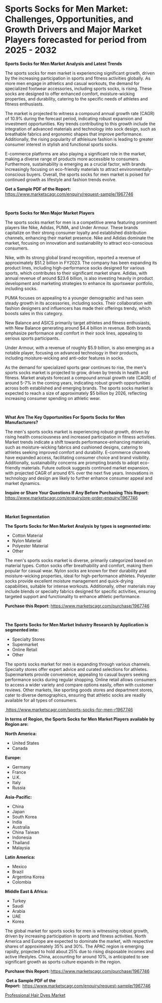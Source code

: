 <p><h1>Sports Socks for Men Market: Challenges, Opportunities, and Growth Drivers and Major Market Players forecasted for period from 2025 - 2032</h1></p><p><strong>Sports Socks for Men Market Analysis and Latest Trends</strong></p>
<p><p>The sports socks for men market is experiencing significant growth, driven by the increasing participation in sports and fitness activities globally. As more men engage in athletics and casual workouts, the demand for specialized footwear accessories, including sports socks, is rising. These socks are designed to offer enhanced comfort, moisture-wicking properties, and durability, catering to the specific needs of athletes and fitness enthusiasts.</p><p>The market is projected to witness a compound annual growth rate (CAGR) of 10.9% during the forecast period, indicating robust expansion and investment opportunities. Key trends contributing to this growth include the integration of advanced materials and technology into sock design, such as breathable fabrics and ergonomic shapes that improve performance. Additionally, the rising popularity of athleisure fashion is leading to greater consumer interest in stylish and functional sports socks.</p><p>E-commerce platforms are also playing a significant role in the market, making a diverse range of products more accessible to consumers. Furthermore, sustainability is emerging as a crucial factor, with brands increasingly focusing on eco-friendly materials to attract environmentally-conscious buyers. Overall, the sports socks for men market is poised for continued growth as lifestyle and fashion trends evolve.</p></p>
<p><strong>Get a Sample PDF of the Report:&nbsp;</strong> <a href="https://www.marketscagr.com/enquiry/request-sample/1967746?utm_campaign=2246&utm_medium=2&utm_source=Github&utm_content=ia&utm_term=06022025&utm_id=sports-socks-for-men">https://www.marketscagr.com/enquiry/request-sample/1967746</a></p>
<p>&nbsp;</p>
<p><strong>Sports Socks for Men Major Market Players</strong></p>
<p><p>The sports socks market for men is a competitive arena featuring prominent players like Nike, Adidas, PUMA, and Under Armour. These brands capitalize on their strong consumer loyalty and established distribution channels, enhancing their market presence. Nike and Adidas dominate the market, focusing on innovation and sustainability to attract eco-conscious consumers.</p><p>Nike, with its strong global brand recognition, reported a revenue of approximately $51.2 billion in FY2023. The company has been expanding its product lines, including high-performance socks designed for various sports, which contributes to their significant market share. Adidas, with annual revenue of around $23.6 billion, is also investing heavily in product development and marketing strategies to enhance its sportswear portfolio, including socks.</p><p>PUMA focuses on appealing to a younger demographic and has seen steady growth in its accessories, including socks. Their collaboration with fashion designers and influencers has made their offerings trendy, which boosts sales in this category.</p><p>New Balance and ASICS primarily target athletes and fitness enthusiasts, with New Balance generating around $4.4 billion in revenue. Both brands emphasize performance and comfort in their sock lines, appealing to serious sports participants.</p><p>Under Armour, with a revenue of roughly $5.9 billion, is also emerging as a notable player, focusing on advanced technology in their products, including moisture-wicking and anti-odor features in socks.</p><p>As the demand for specialized sports gear continues to rise, the men's sports socks market is projected to grow, driven by trends in health and fitness. Market analysts forecast a compound annual growth rate (CAGR) of around 5-7% in the coming years, indicating robust growth opportunities across both established and emerging brands. The sports socks market is expected to reach a size of approximately $5 billion by 2026, reflecting increasing consumer spending on athletic wear.</p></p>
<p>&nbsp;</p>
<p><strong>What Are The Key Opportunities For Sports Socks for Men Manufacturers?</strong></p>
<p><p>The men's sports socks market is experiencing robust growth, driven by rising health consciousness and increased participation in fitness activities. Market trends indicate a shift towards performance-enhancing materials, such as moisture-wicking fabrics and cushioned designs, catering to athletes seeking improved comfort and durability. E-commerce channels have expanded access, facilitating consumer choice and brand visibility. Additionally, sustainability concerns are prompting brands to adopt eco-friendly materials. Future outlook suggests continued market expansion, with projected CAGR of around 6% over the next five years. Innovations in technology and design are likely to further enhance consumer appeal and market dynamics.</p></p>
<p><strong>Inquire or Share Your Questions If Any Before Purchasing This Report:</strong> <a href="https://www.marketscagr.com/enquiry/pre-order-enquiry/1967746?utm_campaign=2246&utm_medium=2&utm_source=Github&utm_content=ia&utm_term=06022025&utm_id=sports-socks-for-men">https://www.marketscagr.com/enquiry/pre-order-enquiry/1967746</a></p>
<p>&nbsp;</p>
<p><strong>Market Segmentation</strong></p>
<p><strong>The Sports Socks for Men Market Analysis by types is segmented into:</strong></p>
<p><ul><li>Cotton Material</li><li>Nylon Material</li><li>Polyester Material</li><li>Other</li></ul></p>
<p><p>The men's sports socks market is diverse, primarily categorized based on material types. Cotton socks offer breathability and comfort, making them popular for casual wear. Nylon socks are known for their durability and moisture-wicking properties, ideal for high-performance athletes. Polyester socks provide excellent moisture management and quick-drying capabilities, suitable for intense workouts. Additionally, other materials may include blends or specialty fabrics designed for specific activities, ensuring targeted support and functionality to enhance athletic performance.</p></p>
<p><strong>Purchase this Report:&nbsp;</strong><a href="https://www.marketscagr.com/purchase/1967746?utm_campaign=2246&utm_medium=2&utm_source=Github&utm_content=ia&utm_term=06022025&utm_id=sports-socks-for-men">https://www.marketscagr.com/purchase/1967746</a></p>
<p>&nbsp;</p>
<p><strong>The Sports Socks for Men Market Industry Research by Application is segmented into:</strong></p>
<p><ul><li>Specialty Stores</li><li>Supermarket</li><li>Online Retail</li><li>Other</li></ul></p>
<p><p>The sports socks market for men is expanding through various channels. Specialty stores offer expert advice and curated selections for athletes. Supermarkets provide convenience, appealing to casual buyers seeking performance socks during regular shopping. Online retail allows consumers to access a wider variety and compare options easily, often with customer reviews. Other markets, like sporting goods stores and department stores, cater to diverse demographics, ensuring that athletic socks are readily available for all types of consumers.</p></p>
<p><a href="https://www.marketscagr.com/sports-socks-for-men-r1967746?utm_campaign=2246&utm_medium=2&utm_source=Github&utm_content=ia&utm_term=06022025&utm_id=sports-socks-for-men">&nbsp;https://www.marketscagr.com/sports-socks-for-men-r1967746</a></p>
<p><strong>In terms of Region, the Sports Socks for Men Market Players available by Region are:</strong></p>
<p>
    <p> <strong> North America: </strong>
        <ul>
            <li>United States</li>
            <li>Canada</li>
        </ul>
        </p> 
    <p> <strong> Europe: </strong>
        <ul>
            <li>Germany</li>
            <li>France</li>
            <li>U.K.</li>
            <li>Italy</li>
            <li>Russia</li>
        </ul>
        </p> 
    <p> <strong> Asia-Pacific: </strong>
        <ul>
            <li>China</li>
            <li>Japan</li>
            <li>South Korea</li>
            <li>India</li>
            <li>Australia</li>
            <li>China Taiwan</li>
            <li>Indonesia</li>
            <li>Thailand</li>
            <li>Malaysia</li>
        </ul>
        </p> 
    <p> <strong> Latin America: </strong>
        <ul>
            <li>Mexico</li>
            <li>Brazil</li>
            <li>Argentina Korea</li>
            <li>Colombia</li>
        </ul>
        </p> 
    <p> <strong> Middle East & Africa: </strong>
        <ul>
            <li>Turkey</li>
            <li>Saudi</li>
            <li>Arabia</li>
            <li>UAE</li>
            <li>Korea</li>
        </ul>
    </p>
    </p>
<p><p>The global market for sports socks for men is witnessing robust growth, driven by increasing participation in sports and fitness activities. North America and Europe are expected to dominate the market, with respective shares of approximately 35% and 30%. The APAC region is emerging rapidly, projected to hold about 25% due to rising disposable incomes and active lifestyles. China, accounting for around 10%, is anticipated to see significant growth as sports culture expands in the region.</p></p>
<p><strong>Purchase this Report: </strong><a href="https://www.marketscagr.com/purchase/1967746?utm_campaign=2246&utm_medium=2&utm_source=Github&utm_content=ia&utm_term=06022025&utm_id=sports-socks-for-men">https://www.marketscagr.com/purchase/1967746</a></p>
<p>&nbsp;<strong>Get a Sample PDF of the Report:&nbsp;&nbsp;</strong><a href="https://www.marketscagr.com/enquiry/request-sample/1967746?utm_campaign=2246&utm_medium=2&utm_source=Github&utm_content=ia&utm_term=06022025&utm_id=sports-socks-for-men">https://www.marketscagr.com/enquiry/request-sample/1967746</a></p>
<p><strong></strong></p>
<p><p><a href="https://github.com/shondapmbau/Market-Research-Report-List-1/blob/main/professional-hair-dyes-market.md?utm_campaign=2246&utm_medium=2&utm_source=Github&utm_content=ia&utm_term=06022025&utm_id=sports-socks-for-men">Professional Hair Dyes Market</a></p></p>